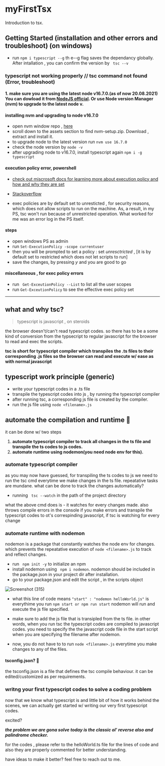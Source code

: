 # myFirstTsx

Introduction to tsx.

## Getting Started (installation and other errors and troubleshoot) (on windows)

- run `npm i typescript --g` th e--g flag saves the dependancy globally. After intallation , you can confirm the version by ` tsc --v`

### typescript not working properly // tsc command not found (Error, troubleshoot)

#### 1. make sure you are using the latest node v16.7.0.(as of now 20.08.2021) You can dowload it from [NodeJS official](https://nodejs.org/en/). Or use Node version Manager (nvm) to upgrade to the latest node v.

#### installing nvm and upgrading to node v16.7.0

- open nvm window repo , [here](https://github.com/coreybutler/nvm-windows/releases)
- scroll down to the assets section to find nvm-setup.zip. Download , extract and install it.
- to upgrade node to the latest version run `nvm use 16.7.0`
- check the node version by `node -v`
- after upgrading node to v16.7.0, install typescript again `npm i -g typescript`

#### execution policy error, powershell

- [check out miscrosoft docs for learning more about execution policy and how and why they are set](https://docs.microsoft.com/en-us/powershell/module/microsoft.powershell.security/get-executionpolicy?view=powershell-7.1)

- [Stackoverflow](https://stackoverflow.com/questions/58796490/tsc-ps1-cannot-be-loaded-because-running-scripts-is-disabled-on-this-system)

- exec policies are by default set to unresticted , for security reasons, which does not allow scripts to run on the machine. As, a result, in my PS, tsc won't run because of unrestricted operation. What worked for me was an error log in the PS itself.

#### steps

- open windows PS as admin
- run `Set-ExecutionPolicy -scope currentuser `
- then you will be prompted to set a policy : set _unresctricted_ , [it is by default set to restricted which does not let scripts to run]
- save the changes, by pressing _y_ and you are good to go

#### miscellaneous , for exec policy errors

- run ` Get-ExceutionPolicy --List` to list all the user scopes
- run `Get-ExceutionPolicy` to see the effective exec policy set

---

## what and why tsc?

> typescript is javascript , on steroids

the browser doesn't/can't read typescript codes. so there has to be a some kind of conversion from the typsecript to regular javascript for the browser to read and exec the scripts.

**tsc is short for typescript compiler which transpiles the .ts files to their corresponding .js files so the browser can read and execute w/ ease as with normal javascript**

## typescript work principle (generic)

- write your typescript codes in a .ts file
- transpile the typescript codes into js , by running the typescript compiler
- after running tsc, a corresponding js file is created by the compiler.
- run the js file using `node <filename>.js`

## automate the compilation and runtime 🚀

it can be done w/ two steps

1. **automate typescript compiler to track all changes in the ts file and transpile the ts codes to js codes.**
1. **automate runtime using nodemon(you need node env for this).**

### automate typescript compiler

as you may now have guessed, for transpiling the ts codes to js we need to run the tsc cmd everytime we make changes in the ts file. repeatative tasks are mundane. what can be done to track the changes automatically?

- running ` tsc --watch` in the path of the project directory

what the above cmd does is - it watches for every changes made. also throws compile errors in the console if you make errors and transpile the typescript codes to ot's correspinding javascript, if tsc is watching for every change

### automate runtime with nodemon

nodemon is a package that constantly watches the node env for changes. which prevents the repeatative execution of `node <filename>.js` to track and reflect changes.

- run ` npm init -y` to initialize an npm
- install nodemon using ` npm i nodemon`. nodemon should be included in the package.json in your project dir after installation.
- go to your package.json and edit the script , in the scripts object

![Screenshot (315)](https://user-images.githubusercontent.com/74761990/130408488-e5d37b11-1af3-491d-a318-c36bc07ea441.png)

- what this line of code means `"start" : "nodemon helloWorld.js"` is everythime you run `npm start or npm run start` nodemon will run and execute the js file specified.

- make sure to add the js file that is transipled from the ts file. in other words, when you run tsc the typescript codes are compiled to javascript codes. you need to specify the the javascript code file in the start script when you are specifying the filename after nodemon.

- now, you do not have to to run `node <filename>.js` everytime you make changes to any of the files.

#### tsconfig.json? 🤯

the tsconfig.json is a file that defines the tsc compile behaviour. it can be edited/customized as per requirements.

### writng your first typescript codes to solve a coding problem

now that we know what typescript is and little bit of how it works behind the scenes, we can actually get started w/ writing our very first typescript codes.

excited?

**_the problem we are gona solve today is the classic ol' reverse also and palindrome checker._**

for the codes , please refer to the helloWorld.ts file for the lines of code and also they are properly commented for better understanding.

have ideas to make it better? feel free to reach out to me.
